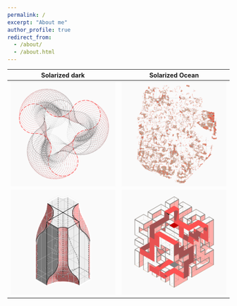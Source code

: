 ```yaml
---
permalink: /
excerpt: "About me"
author_profile: true
redirect_from: 
  - /about/
  - /about.html
---
```

Solarized dark             |  Solarized Ocean
:-------------------------:|:-------------------------:
[![coding][1]][2]  |  [![research][3]][4]
[![design][5]][6]  |  [![travel][7]][8]

[1]:  ../images/Icon_coding.png
[2]:  https://yingjun-mou.github.io/cv/
[3]:  ../images/Icon_research.png
[4]:  https://yingjun-mou.github.io/cv/
[5]:  ../images/Icon_design.png
[6]:  https://yingjun-mou.github.io/cv/
[7]:  ../images/Icon_travel.png
[8]:  https://yingjun-mou.github.io/cv/
